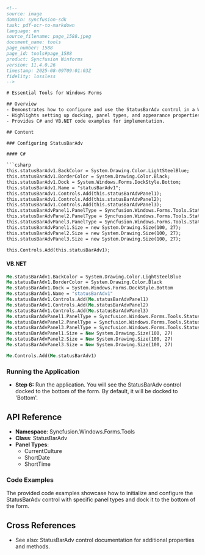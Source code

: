 ```html
<!-- 
source: image
domain: syncfusion-sdk
task: pdf-ocr-to-markdown
language: en
source_filename: page_1588.jpeg
document_name: tools
page_number: 1588
page_id: tools#page_1588
product: Syncfusion Winforms
version: 11.4.0.26
timestamp: 2025-08-09T09:01:03Z
fidelity: lossless
-->

# Essential Tools for Windows Forms

## Overview
- Demonstrates how to configure and use the StatusBarAdv control in a Windows Forms application.
- Highlights setting up docking, panel types, and appearance properties.
- Provides C# and VB.NET code examples for implementation.

## Content

### Configuring StatusBarAdv

#### C#

```csharp
this.statusBarAdv1.BackColor = System.Drawing.Color.LightSteelBlue;
this.statusBarAdv1.BorderColor = System.Drawing.Color.Black;
this.statusBarAdv1.Dock = System.Windows.Forms.DockStyle.Bottom;
this.statusBarAdv1.Name = "statusBarAdv1";
this.statusBarAdv1.Controls.Add(this.statusBarAdvPanel1);
this.statusBarAdv1.Controls.Add(this.statusBarAdvPanel2);
this.statusBarAdv1.Controls.Add(this.statusBarAdvPanel3);
this.statusBarAdvPanel1.PanelType = Syncfusion.Windows.Forms.Tools.StatusBarAdvPanelType.CurrentCulture;
this.statusBarAdvPanel2.PanelType = Syncfusion.Windows.Forms.Tools.StatusBarAdvPanelType.ShortDate;
this.statusBarAdvPanel3.PanelType = Syncfusion.Windows.Forms.Tools.StatusBarAdvPanelType.ShortTime;
this.statusBarAdvPanel1.Size = new System.Drawing.Size(100, 27);
this.statusBarAdvPanel2.Size = new System.Drawing.Size(100, 27);
this.statusBarAdvPanel3.Size = new System.Drawing.Size(100, 27);

this.Controls.Add(this.statusBarAdv1);
```

#### VB.NET

```vb
Me.statusBarAdv1.BackColor = System.Drawing.Color.LightSteelBlue
Me.statusBarAdv1.BorderColor = System.Drawing.Color.Black
Me.statusBarAdv1.Dock = System.Windows.Forms.DockStyle.Bottom
Me.statusBarAdv1.Name = "statusBarAdv1"
Me.statusBarAdv1.Controls.Add(Me.statusBarAdvPanel1)
Me.statusBarAdv1.Controls.Add(Me.statusBarAdvPanel2)
Me.statusBarAdv1.Controls.Add(Me.statusBarAdvPanel3)
Me.statusBarAdvPanel1.PanelType = Syncfusion.Windows.Forms.Tools.StatusBarAdvPanelType.CurrentCulture
Me.statusBarAdvPanel2.PanelType = Syncfusion.Windows.Forms.Tools.StatusBarAdvPanelType.ShortDate
Me.statusBarAdvPanel3.PanelType = Syncfusion.Windows.Forms.Tools.StatusBarAdvPanelType.ShortTime
Me.statusBarAdvPanel1.Size = New System.Drawing.Size(100, 27)
Me.statusBarAdvPanel2.Size = New System.Drawing.Size(100, 27)
Me.statusBarAdvPanel3.Size = New System.Drawing.Size(100, 27)

Me.Controls.Add(Me.statusBarAdv1)
```

### Running the Application

- **Step 6:** Run the application. You will see the StatusBarAdv control docked to the bottom of the form. By default, it will be docked to 'Bottom'.

## API Reference

- **Namespace**: Syncfusion.Windows.Forms.Tools
- **Class**: StatusBarAdv
- **Panel Types**:
  - CurrentCulture
  - ShortDate
  - ShortTime

### Code Examples

The provided code examples showcase how to initialize and configure the StatusBarAdv control with specific panel types and dock it to the bottom of the form.

## Cross References

- See also: StatusBarAdv control documentation for additional properties and methods.
<!-- tags: [product: Syncfusion Winforms, module: Tools, control: StatusBarAdv, api: version: 11.4.0.26] keywords: [StatusBarAdv, Windows Forms, Dock, PanelTypes, CurrentCulture, ShortDate, ShortTime] -->
```
